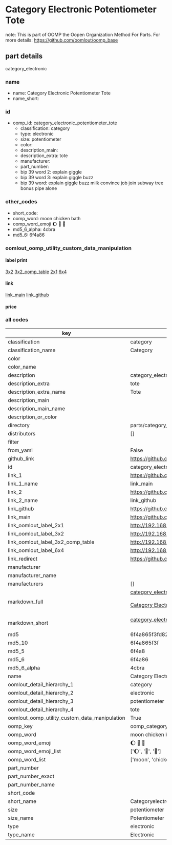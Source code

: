# Category Electronic Potentiometer Tote  

note: This is part of OOMP the Oopen Organization Method For Parts. For more details: https://github.com/oomlout/oomp_base

##  part details
  



category_electronic



### name
* name: Category Electronic Potentiometer Tote
* name_short: 
### id
* oomp_id: category_electronic_potentiometer_tote
  * classification: category
  * type: electronic
  * size: potentiometer
  * color: 
  * description_main: 
  * description_extra: tote
  * manufacturer: 
  * part_number: 
  * bip 39 word 2: explain giggle
  * bip 39 word 3: explain giggle buzz
  * bip 39 word: explain giggle buzz milk convince job join subway tree bonus pipe alone

### other_codes
* short_code: 
* oomp_word: moon chicken bath
* oomp_word_emoji :moon: :chicken: :bath:
* md5_6_alpha: 4cbra
* md5_6: 6f4a86






### oomlout_oomp_utility_custom_data_manipulation
#### label print
[3x2](http://192.168.1.245:1112/?label=oomp%204cbra)
[3x2_oomp_table](http://192.168.1.108:1112/?label=oomp%204cbra)
[2x1](http://192.168.1.242:1112/?label=oomp%204cbra)
[6x4](http://192.168.1.55:1112/?label=oomp%204cbra)    

#### link

[link_main](https://github.com/oomlout/oomlout_oomp_version_1_messy/tree/main/parts/category_electronic_potentiometer_tote) [link_github](https://github.com/oomlout/oomlout_oomp_version_1_messy/tree/main/parts/category_electronic_potentiometer_tote)                             

#### price







### all codes 
| key | value |  
| --- | --- |  
| classification | category |  
| classification_name | Category |  
| color |  |  
| color_name |  |  
| description | category_electronic |  
| description_extra | tote |  
| description_extra_name | Tote |  
| description_main |  |  
| description_main_name |  |  
| description_or_color |   |  
| directory | parts/category_electronic_potentiometer_tote |  
| distributors | [] |  
| filter |  |  
| from_yaml | False |  
| github_link | https://github.com/oomlout/oomlout_oomp_part_src/tree/main/parts/category_electronic_potentiometer_tote |  
| id | category_electronic_potentiometer_tote |  
| link_1 | https://github.com/oomlout/oomlout_oomp_version_1_messy/tree/main/parts/category_electronic_potentiometer_tote |  
| link_1_name | link_main |  
| link_2 | https://github.com/oomlout/oomlout_oomp_version_1_messy/tree/main/parts/category_electronic_potentiometer_tote |  
| link_2_name | link_github |  
| link_github | https://github.com/oomlout/oomlout_oomp_version_1_messy/tree/main/parts/category_electronic_potentiometer_tote |  
| link_main | https://github.com/oomlout/oomlout_oomp_version_1_messy/tree/main/parts/category_electronic_potentiometer_tote |  
| link_oomlout_label_2x1 | http://192.168.1.242:1112/?label=oomp%204cbra |  
| link_oomlout_label_3x2 | http://192.168.1.245:1112/?label=oomp%204cbra |  
| link_oomlout_label_3x2_oomp_table | http://192.168.1.108:1112/?label=oomp%204cbra |  
| link_oomlout_label_6x4 | http://192.168.1.55:1112/?label=oomp%204cbra |  
| link_redirect | https://github.com/oomlout/oomlout_oomp_version_1_messy/tree/main/parts/category_electronic_potentiometer_tote |  
| manufacturer |  |  
| manufacturer_name |  |  
| manufacturers | [] |  
| markdown_full | [category_electronic_potentiometer_tote](none)<br>[](none)<br>[Category Electronic Potentiometer Tote](none)<br><br> |  
| markdown_short | [category_electronic_potentiometer_tote](none)<br><br> |  
| md5 | 6f4a865f3fd82f05e017c8c83f187a84 |  
| md5_10 | 6f4a865f3f |  
| md5_5 | 6f4a8 |  
| md5_6 | 6f4a86 |  
| md5_6_alpha | 4cbra |  
| name | Category Electronic Potentiometer Tote |  
| oomlout_detail_hierarchy_1 | category |  
| oomlout_detail_hierarchy_2 | electronic |  
| oomlout_detail_hierarchy_3 | potentiometer |  
| oomlout_detail_hierarchy_4 | tote |  
| oomlout_oomp_utility_custom_data_manipulation | True |  
| oomp_key | oomp_category_electronic_potentiometer_tote |  
| oomp_word | moon chicken bath |  
| oomp_word_emoji | :moon: :chicken: :bath: |  
| oomp_word_emoji_list | [':moon:', ':chicken:', ':bath:'] |  
| oomp_word_list | ['moon', 'chicken', 'bath'] |  
| part_number |  |  
| part_number_exact |  |  
| part_number_name |  |  
| short_code |  |  
| short_name | Categoryelectronic |  
| size | potentiometer |  
| size_name | Potentiometer |  
| type | electronic |  
| type_name | Electronic |  
